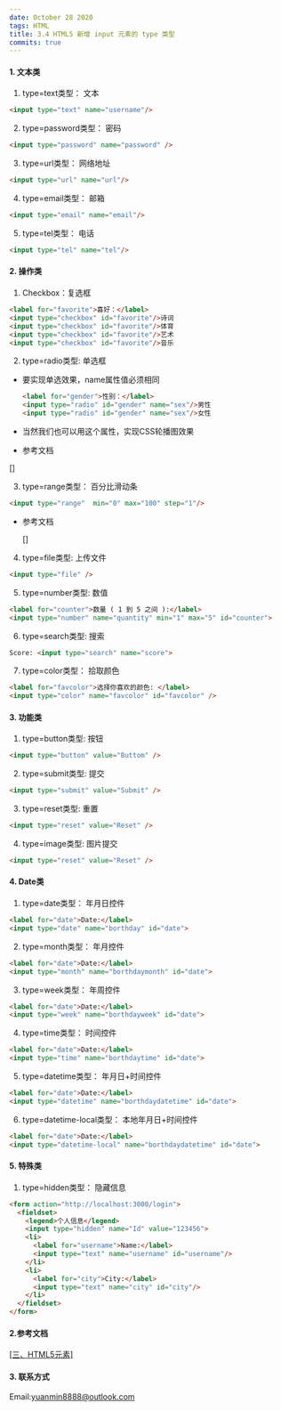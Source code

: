 ```yaml
---
date: October 28 2020
tags: HTML
title: 3.4 HTML5 新增 input 元素的 type 类型
commits: true
---
```


#### 1. 文本类

1. type=text类型： 文本

  ```html
  <input type="text" name="username"/>
  ```

2. type=password类型： 密码

  ```html
  <input type="password" name="password" />
  ```
3. type=url类型： 网络地址

  ```html
  <input type="url" name="url"/>
  ```

4. type=email类型： 邮箱

  ```html
  <input type="email" name="email"/>
  ```

5. type=tel类型： 电话

  ```html
  <input type="tel" name="tel"/>
  ```

#### 2. 操作类

1. Checkbox：复选框

  ```html
  <label for="favorite">喜好：</label>
  <input type="checkbox" id="favorite"/>诗词
  <input type="checkbox" id="favorite"/>体育
  <input type="checkbox" id="favorite"/>艺术
  <input type="checkbox" id="favorite"/>音乐
  ```

2. type=radio类型: 单选框

- 要实现单选效果，name属性值必须相同

  ```html
  <label for="gender">性别：</label>
  <input type="radio" id="gender" name="sex"/>男性
  <input type="radio" id="gender" name="sex"/>女性
  ```

- 当然我们也可以用这个属性，实现CSS轮播图效果

  
- 参考文档

[[]]()

3. type=range类型： 百分比滑动条

  ```html
  <input type="range"  min="0" max="100" step="1"/>
  ```

- 参考文档

  [[]]()

4. type=file类型: 上传文件

  ```html
  <input type="file" />
  ```

5. type=number类型: 数值

  ```html 
  <label for="counter">数量 ( 1 到 5 之间 ):</label>
  <input type="number" name="quantity" min="1" max="5" id="counter">
  ```

6. type=search类型: 搜索

  ```html
  Score: <input type="search" name="score">
  ```

7. type=color类型： 拾取颜色

  ```html
  <label for="favcolor">选择你喜欢的颜色: </label>
  <input type="color" name="favcolor" id="favcolor" />
  ``` 

#### 3. 功能类

1. type=button类型: 按钮

  ```html
  <input type="button" value="Buttom" />
  ```

2. type=submit类型: 提交

  ```html
  <input type="submit" value="Submit" />
  ```

3. type=reset类型: 重置

  ```html
  <input type="reset" value="Reset" />
  ```

4. type=image类型: 图片提交

  ```html
  <input type="reset" value="Reset" />
  
  ```

#### 4. Date类

1. type=date类型： 年月日控件

  ```html
  <label for="date">Date:</label>
  <input type="date" name="borthday" id="date">
  ```

2. type=month类型： 年月控件

  ```html
  <label for="date">Date:</label>
  <input type="month" name="borthdaymonth" id="date">
  ```

3. type=week类型： 年周控件

  ```html
  <label for="date">Date:</label>
  <input type="week" name="borthdayweek" id="date">
  ```

4. type=time类型： 时间控件

  ```html
  <label for="date">Date:</label>
  <input type="time" name="borthdaytime" id="date">
  ```

5. type=datetime类型： 年月日+时间控件

  ```html
  <label for="date">Date:</label>
  <input type="datetime" name="borthdaydatetime" id="date">
  ```

6. type=datetime-local类型： 本地年月日+时间控件

  ```html
  <label for="date">Date:</label>
  <input type="datetime-local" name="borthdaydatetime" id="date">
  ```

#### 5. 特殊类

1. type=hidden类型： 隐藏信息

  ```html
  <form action="http://localhost:3000/login">
    <fieldset>
      <legend>个人信息</legend>
      <input type="hidden" name="Id" value="123456">
      <li>
        <label for="username">Name:</label>
        <input type="text" name="username" id="username"/>     
      </li> 
      <li>
        <label for="city">City:</label>
        <input type="text" name="city" id="city"/> 
      </li> 
    </fieldset>
  </form>
  ```

#### 2.参考文档

[[三、HTML5元素]](https://web-dolphin.github.io/2020/10/28/HTML/Tutorial/%E4%B8%89%E3%80%81HTML5%20%E5%85%83%E7%B4%A0/)

#### 3. 联系方式

Email:yuanmin8888@outlook.com